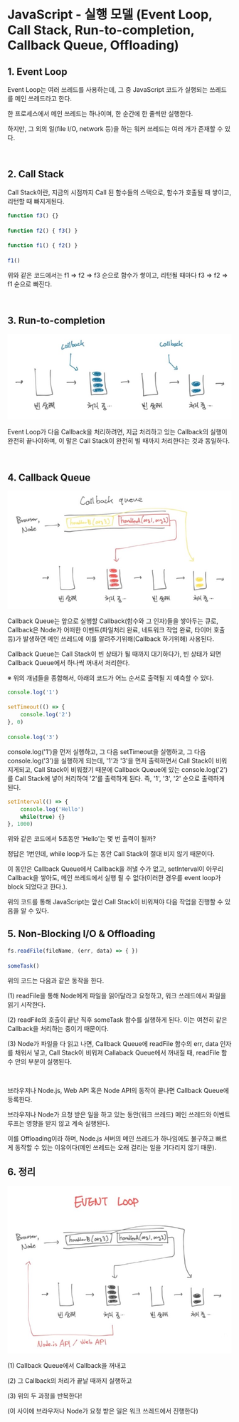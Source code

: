 # JavaScript - 실행 모델 (Event Loop, Call Stack, Run-to-completion, Callback Queue, Offloading)

## 1. Event Loop

Event Loop는 여러 쓰레드를 사용하는데, 그 중 JavaScript 코드가 실행되는 쓰레드를 메인 쓰레드라고 한다.

한 프로세스에서 메인 쓰레드는 하나이며, 한 순간에 한 줄씩만 실행한다.

하지만, 그 외의 일(file I/O, network 등)을 하는 워커 쓰레드는 여러 개가 존재할 수 있다.

<br/>

## 2. Call Stack

Call Stack이란, 지금의 시점까지 Call 된 함수들의 스택으로, 함수가 호출될 때 쌓이고, 리턴할 때 빠지게된다.

```JavaScript
function f3() {}

function f2() { f3() }

function f1() { f2() }

f1()
```

위와 같은 코드에서는 f1 => f2 => f3 순으로 함수가 쌓이고, 리턴될 때마다 f3 => f2 => f1 순으로 빠진다.

<br/>

## 3. Run-to-completion

<p align="center"><img src="../imagespace/js1.jpg"></p>

Event Loop가 다음 Callback을 처리하려면, 지금 처리하고 있는 Callback의 실행이 완전히 끝나야하며, 이 말은 Call Stack이 완전히 빌 때까지 처리한다는 것과 동일하다.

<br/>

## 4. Callback Queue

<p align="center"><img src="../imagespace/js2.jpg"></p>

Callback Queue는 앞으로 실행할 Callback(함수와 그 인자)들을 쌓아두는 큐로, Callback은 Node가 어떠한 이벤트(파일처리 완료, 네트워크 작업 완료, 타이머 호출 등)가 발생하면 메인 쓰레드에 이를 알려주기위해(Callback 하기위해) 사용된다.

Callback Queue는 Call Stack이 빈 상태가 될 때까지 대기하다가, 빈 상태가 되면 Callback Queue에서 하나씩 꺼내서 처리한다.

※ 위의 개념들을 종합해서, 아래의 코드가 어느 순서로 출력될 지 예측할 수 있다.

```JavaScript
console.log('1')

setTimeout(() => {
    console.log('2')
}, 0)

console.log('3')
```

console.log('1')을 먼저 실행하고, 그 다음 setTimeout을 실행하고, 그 다음 console.log('3')을 실행하게 되는데, '1'과 '3'을 먼저 출력하면서 Call Stack이 비워지게되고, Call Stack이 비워졌기 때문에 Callback Queue에 있는 console.log('2')를 Call Stack에 넣어 처리하여 '2'를 출력하게 된다. 즉, '1', '3', '2' 순으로 출력하게 된다.

```JavaScript
setInterval(() => {
    console.log('Hello')
    while(true) {}
}, 1000)
```

위와 같은 코드에서 5초동안 'Hello'는 몇 번 출력이 될까?

정답은 1번인데, while loop가 도는 동안 Call Stack이 절대 비지 않기 때문이다.

이 동안은 Callback Queue에서 Callback을 꺼낼 수가 없고, setInterval이 아무리 Callback을 쌓아도, 메인 쓰레드에서 실행 될 수 없다(이러한 경우를 event loop가 block 되었다고 한다.).

위의 코드를 통해 JavaScript는 앞선 Call Stack이 비워져야 다음 작업을 진행할 수 있음을 알 수 있다.

## 5. Non-Blocking I/O & Offloading

```JavaScript
fs.readFile(fileName, (err, data) => { })

someTask()
```

위의 코드는 다음과 같은 동작을 한다.

(1) readFile을 통해 Node에게 파일을 읽어달라고 요청하고, 워크 쓰레드에서 파일을 읽기 시작한다.

(2) readFile의 호출이 끝난 직후 someTask 함수를 실행하게 된다. 이는 여전히 같은 Callback을 처리하는 중이기 때문이다.

(3) Node가 파일을 다 읽고 나면, Callback Queue에 readFile 함수의 err, data 인자를 채워서 넣고, Call Stack이 비워져 Callaback Queue에서 꺼내질 때, readFile 함수 안의 부분이 실행된다.

<br/>

브라우저나 Node.js, Web API 혹은 Node API의 동작이 끝나면 Callback Queue에 등록한다.

브라우저나 Node가 요청 받은 일을 하고 있는 동안(워크 쓰레드) 메인 쓰레드와 이벤트 루프는 영향을 받지 않고 계속 실행된다.

이를 Offloading이라 하며, Node.js 서버의 메인 쓰레드가 하나임에도 불구하고 빠르게 동작할 수 있는 이유이다(메인 쓰레드는 오래 걸리는 일을 기다리지 않기 때문).

## 6. 정리

<p align="center"><img src="../imagespace/js3.jpg"></p>

(1) Callback Queue에서 Callback을 꺼내고

(2) 그 Callback의 처리가 끝날 때까지 실행하고

(3) 위의 두 과정을 반복한다!

(이 사이에 브라우저나 Node가 요청 받은 일은 워크 쓰레드에서 진행한다)
